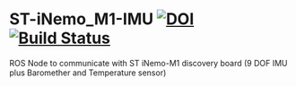 ST-iNemo_M1-IMU [![DOI](https://zenodo.org/badge/9190/Myzhar/ST-iNemo_M1-IMU.svg)](http://dx.doi.org/10.5281/zenodo.14089) [![Build Status](https://travis-ci.org/Myzhar/ST-iNemo_M1-IMU.svg)](https://travis-ci.org/Myzhar/ST-iNemo_M1-IMU)
===============

ROS Node to communicate with ST iNemo-M1 discovery board (9 DOF IMU plus Baromether and Temperature sensor)

